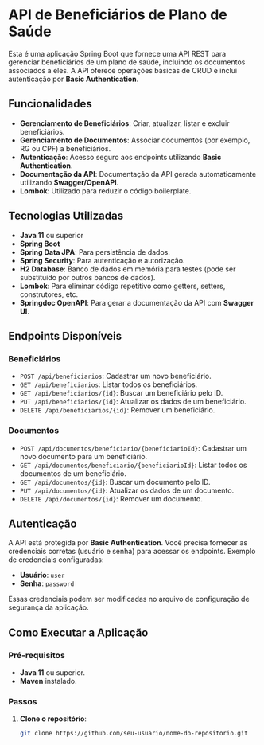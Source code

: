 # API de Beneficiários de Plano de Saúde

Esta é uma aplicação Spring Boot que fornece uma API REST para gerenciar beneficiários de um plano de saúde, incluindo os documentos associados a eles. A API oferece operações básicas de CRUD e inclui autenticação por **Basic Authentication**.

## Funcionalidades

- **Gerenciamento de Beneficiários**: Criar, atualizar, listar e excluir beneficiários.
- **Gerenciamento de Documentos**: Associar documentos (por exemplo, RG ou CPF) a beneficiários.
- **Autenticação**: Acesso seguro aos endpoints utilizando **Basic Authentication**.
- **Documentação da API**: Documentação da API gerada automaticamente utilizando **Swagger/OpenAPI**.
- **Lombok**: Utilizado para reduzir o código boilerplate.

## Tecnologias Utilizadas

- **Java 11** ou superior
- **Spring Boot**
- **Spring Data JPA**: Para persistência de dados.
- **Spring Security**: Para autenticação e autorização.
- **H2 Database**: Banco de dados em memória para testes (pode ser substituído por outros bancos de dados).
- **Lombok**: Para eliminar código repetitivo como getters, setters, construtores, etc.
- **Springdoc OpenAPI**: Para gerar a documentação da API com **Swagger UI**.

## Endpoints Disponíveis

### Beneficiários

- `POST /api/beneficiarios`: Cadastrar um novo beneficiário.
- `GET /api/beneficiarios`: Listar todos os beneficiários.
- `GET /api/beneficiarios/{id}`: Buscar um beneficiário pelo ID.
- `PUT /api/beneficiarios/{id}`: Atualizar os dados de um beneficiário.
- `DELETE /api/beneficiarios/{id}`: Remover um beneficiário.

### Documentos

- `POST /api/documentos/beneficiario/{beneficiarioId}`: Cadastrar um novo documento para um beneficiário.
- `GET /api/documentos/beneficiario/{beneficiarioId}`: Listar todos os documentos de um beneficiário.
- `GET /api/documentos/{id}`: Buscar um documento pelo ID.
- `PUT /api/documentos/{id}`: Atualizar os dados de um documento.
- `DELETE /api/documentos/{id}`: Remover um documento.

## Autenticação

A API está protegida por **Basic Authentication**. Você precisa fornecer as credenciais corretas (usuário e senha) para acessar os endpoints. Exemplo de credenciais configuradas:

- **Usuário**: `user`
- **Senha**: `password`

Essas credenciais podem ser modificadas no arquivo de configuração de segurança da aplicação.

## Como Executar a Aplicação

### Pré-requisitos

- **Java 11** ou superior.
- **Maven** instalado.

### Passos

1. **Clone o repositório**:
   ```bash
   git clone https://github.com/seu-usuario/nome-do-repositorio.git
